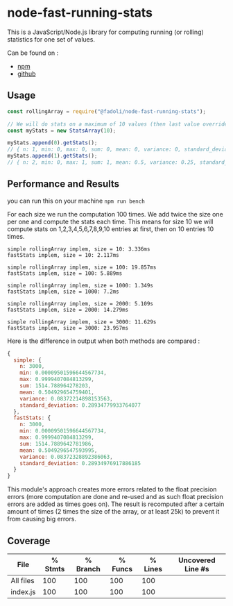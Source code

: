 # node-fast-running-stats

This is a JavaScript/Node.js library for computing running (or rolling) statistics for one set of values.

Can be found on :
* [npm](https://www.npmjs.com/package/@fadoli/node-fast-running-stats)
* [github](https://github.com/Fadoli/node-fast-running-stats)

## Usage

```js
const rollingArray = require("@fadoli/node-fast-running-stats");

// We will do stats on a maximum of 10 values (then last value override oldest one)
const myStats = new StatsArray(10);

myStats.append(0).getStats();
// { n: 1, min: 0, max: 0, sum: 0, mean: 0, variance: 0, standard_deviation: 0 }
myStats.append(1).getStats();
// { n: 2, min: 0, max: 1, sum: 1, mean: 0.5, variance: 0.25, standard_deviation: 0.5 }
```

## Performance and Results

you can run this on your machine `npm run bench`

For each size we run the computation 100 times.
We add twice the size one per one and compute the stats each time.
This means for size 10 we will compute stats on 1,2,3,4,5,6,7,8,9,10 entries at first, then on 10 entries 10 times.

```
simple rollingArray implem, size = 10: 3.336ms
fastStats implem, size = 10: 2.117ms

simple rollingArray implem, size = 100: 19.857ms
fastStats implem, size = 100: 5.889ms

simple rollingArray implem, size = 1000: 1.349s
fastStats implem, size = 1000: 7.2ms

simple rollingArray implem, size = 2000: 5.109s
fastStats implem, size = 2000: 14.279ms

simple rollingArray implem, size = 3000: 11.629s
fastStats implem, size = 3000: 23.957ms
```

Here is the difference in output when both methods are compared :

```js
{
  simple: {
    n: 3000,
    min: 0.00009501596644567734,
    max: 0.9999407084813299,
    sum: 1514.788964278203,
    mean: 0.504929654759401,
    variance: 0.08372214898153563,
    standard_deviation: 0.28934779933764077
  },
  fastStats: {
    n: 3000,
    min: 0.00009501596644567734,
    max: 0.9999407084813299,
    sum: 1514.7889642781986,
    mean: 0.5049296547593995,
    variance: 0.08372328892386063,
    standard_deviation: 0.28934976917886185
  }
}
```

This module's approach creates more errors related to the float precision errors (more computation are done and re-used and as such float precision errors are added as times goes on). The result is recomputed after a certain amount of times (2 times the size of the array, or at least 25k) to prevent it from causing big errors.

## Coverage

File      | % Stmts | % Branch | % Funcs | % Lines | Uncovered Line #s 
----------|---------|----------|---------|---------|-------------------
All files |     100 |      100 |     100 |     100 | 
 index.js |     100 |      100 |     100 |     100 | 
